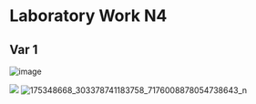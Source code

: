 # Laboratory Work N4
## Var 1
![image](https://user-images.githubusercontent.com/56044286/119561501-eee66300-bdad-11eb-863d-61202ef0e0f5.png)


![](https://user-images.githubusercontent.com/56044286/115145368-da4dd700-a059-11eb-92e0-cb4570185ba0.jpg)
![175348668_303378741183758_7176008878054738643_n](https://user-images.githubusercontent.com/56044286/115145370-db7f0400-a059-11eb-9786-f899c1a60b7d.jpg)

